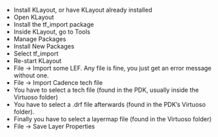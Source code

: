  * Install KLayout, or have KLayout already installed
 * Open KLayout
 * Install the tf_import package
 * Inside KLayout, go to Tools
 * Manage Packages
 * Install New Packages
 * Select tf_import
 * Re-start KLayout
 * File -> Import some LEF. Any file is fine, you just get an error message without one.
 * File -> Import Cadence tech file
 * You have to select a tech file (found in the PDK, usually inside the Virtuoso folder)
 * You have to select a .drf file afterwards (found in the PDK’s Virtuoso folder).
 * Finally you have to select a layermap file (found in the Virtuoso folder)
 * File -> Save Layer Properties
